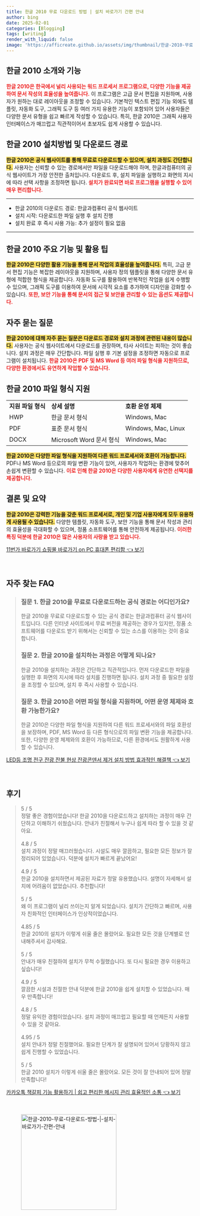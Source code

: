 ```yaml
---
title: 한글 2010 무료 다운로드 방법 | 설치 바로가기 간편 안내
author: bing
date: 2025-02-01
categories: [Blogging]
tags: [writing]
render_with_liquid: false
image: 'https://afficreate.github.io/assets/img/thumbnail/한글-2010-무료-다운로드-방법-|-설치-바로가기-간편-안내.webp'
---
```



<h2 id='한글 2010 소개와 기능'>한글 2010 소개와 기능</h2>

<p><b><span style="color: #ee2323;">한글 2010은 한국에서 널리 사용되는 워드 프로세서 프로그램으로, 다양한 기능을 제공하여 문서 작성의 효율성을 높여줍니다.</span></b> 이 프로그램은 고급 문서 편집을 지원하며, 사용자가 원하는 대로 레이아웃을 조정할 수 있습니다. 기본적인 텍스트 편집 기능 외에도 템플릿, 자동화 도구, 그래픽 도구 등 여러 가지 유용한 기능이 포함되어 있어 사용자들은 다양한 문서 유형을 쉽고 빠르게 작성할 수 있습니다. 특히, 한글 2010은 그래픽 사용자 인터페이스가 매끄럽고 직관적이어서 초보자도 쉽게 사용할 수 있습니다.</p>

<h2 id='설치방법 및 다운로드 경로'>한글 2010 설치방법 및 다운로드 경로</h2>

<p><b><span style="background-color: #ffe066;">한글 2010은 공식 웹사이트를 통해 무료로 다운로드할 수 있으며, 설치 과정도 간단합니다.</span></b> 사용자는 신뢰할 수 있는 경로에서만 파일을 다운로드해야 하며, 한글과컴퓨터의 공식 웹사이트가 가장 안전한 출처입니다. 다운로드 후, 설치 파일을 실행하고 화면의 지시에 따라 선택 사항을 조정하면 됩니다. <b><span style="color: #ee2323;">설치가 완료되면 바로 프로그램을 실행할 수 있어 매우 편리합니다.</span></b></p>

<hr />

<ul>
    <li>한글 2010의 다운로드 경로: 한글과컴퓨터 공식 웹사이트</li>
    <li>설치 시작: 다운로드한 파일 실행 후 설치 진행</li>
    <li>설치 완료 후 즉시 사용 가능: 추가 설정이 필요 없음</li>
</ul>

<hr />

<h2 id='주요 기능 및 활용 팁'>한글 2010 주요 기능 및 활용 팁</h2>

<p><b><span style="background-color: #ffe066;">한글 2010은 다양한 활용 기능을 통해 문서 작업의 효율성을 높여줍니다.</span></b> 특히, 고급 문서 편집 기능은 복잡한 레이아웃을 지원하며, 사용자 정의 템플릿을 통해 다양한 문서 유형에 적합한 형식을 제공합니다. 자동화 도구를 활용하여 반복적인 작업을 쉽게 수행할 수 있으며, 그래픽 도구를 이용하여 문서에 시각적 요소를 추가하여 디자인을 강화할 수 있습니다. <b><span style="color: #ee2323;">또한, 보안 기능을 통해 문서의 접근 및 보안을 관리할 수 있는 옵션도 제공합니다.</span></b></p>

<h2 id='자주 묻는 질문'>자주 묻는 질문</h2>

<p><b><span style="background-color: #ffe066;">한글 2010에 대해 자주 묻는 질문은 다운로드 경로와 설치 과정에 관련된 내용이 많습니다.</span></b> 사용자는 공식 웹사이트에서 다운로드를 권장하며, 타사 사이트는 피하는 것이 좋습니다. 설치 과정은 매우 간단합니다. 파일 실행 후 기본 설정을 조정하면 자동으로 프로그램이 설치됩니다. <b><span style="color: #ee2323;">한글 2010은 PDF 및 MS Word 등 여러 파일 형식을 지원하므로, 다양한 환경에서도 유연하게 작업할 수 있습니다.</span></b></p>

<h2 id='한글 2010 파일 형식 지원'>한글 2010 파일 형식 지원</h2>

<table>
    <tr>
        <td><b>지원 파일 형식</b></td>
        <td><b>상세 설명</b></td>
        <td><b>호환 운영 체제</b></td>
    </tr>
    <tr>
        <td>HWP</td>
        <td>한글 문서 형식</td>
        <td>Windows, Mac</td>
    </tr>
    <tr>
        <td>PDF</td>
        <td>표준 문서 형식</td>
        <td>Windows, Mac, Linux</td>
    </tr>
    <tr>
        <td>DOCX</td>
        <td>Microsoft Word 문서 형식</td>
        <td>Windows, Mac</td>
    </tr>
</table>

<p><b><span style="background-color: #ffe066;">한글 2010은 다양한 파일 형식을 지원하여 다른 워드 프로세서와 호환이 가능합니다.</span></b> PDF나 MS Word 등으로의 파일 변환 기능이 있어, 사용자가 작업하는 환경에 맞추어 손쉽게 변환할 수 있습니다. <b><span style="color: #ee2323;">이로 인해 한글 2010은 다양한 사용자에게 유연한 선택지를 제공합니다.</span></b></p>

<h2 id='결론 및 요약'>결론 및 요약</h2>

<p><b><span style="background-color: #ffe066;">한글 2010은 강력한 기능을 갖춘 워드 프로세서로, 개인 및 기업 사용자에게 모두 유용하게 사용될 수 있습니다.</span></b> 다양한 템플릿, 자동화 도구, 보안 기능을 통해 문서 작성과 관리의 효율성을 극대화할 수 있으며, 정품 소프트웨어를 통해 안전하게 제공됩니다. <b><span style="color: #ee2323;">이러한 특징 덕분에 한글 2010은 많은 사용자의 사랑을 받고 있습니다.</span></b></p>


<p><a class="click-button" title="11번가 바로가기 쇼핑몰 바로가기 on PC 휴대폰 편리함" href="https://afficreate.github.io/posts/11%EB%B2%88%EA%B0%80-%EB%B0%94%EB%A1%9C%EA%B0%80%EA%B8%B0-%EC%87%BC%ED%95%91%EB%AA%B0-%EB%B0%94%EB%A1%9C%EA%B0%80%EA%B8%B0-on-PC-%ED%9C%B4%EB%8C%80%ED%8F%B0-%ED%8E%B8%EB%A6%AC%ED%95%A8/" rel="dofollow">11번가 바로가기 쇼핑몰 바로가기 on PC 휴대폰 편리함 👈 보기</a></p><br>
<h2 id='자주_찾는_FAQ'>자주 찾는 FAQ</h2>
<div itemscope="" itemtype="https://schema.org/FAQPage"> 
<blockquote> 
<div itemscope="" itemprop="mainEntity" itemtype="https://schema.org/Question"> 
<h3 itemprop="name">질문 1. 한글 2010을 무료로 다운로드하는 공식 경로는 어디인가요?</h3> 
<div itemscope="" itemprop="acceptedAnswer" itemtype="https://schema.org/Answer"> 
<span itemprop="text"> 
<p>한글 2010을 무료로 다운로드할 수 있는 공식 경로는 한글과컴퓨터 공식 웹사이트입니다. 다른 인터넷 사이트에서 무료 버전을 제공하는 경우가 있지만, 정품 소프트웨어를 다운로드 받기 위해서는 신뢰할 수 있는 소스를 이용하는 것이 중요합니다.</p> 
</span> 
</div> 
</div> 

<div itemscope="" itemprop="mainEntity" itemtype="https://schema.org/Question"> 
<h3 itemprop="name">질문 2. 한글 2010을 설치하는 과정은 어떻게 되나요?</h3> 
<div itemscope="" itemprop="acceptedAnswer" itemtype="https://schema.org/Answer"> 
<span itemprop="text"> 
<p>한글 2010을 설치하는 과정은 간단하고 직관적입니다. 먼저 다운로드한 파일을 실행한 후 화면의 지시에 따라 설치를 진행하면 됩니다. 설치 과정 중 필요한 설정을 조정할 수 있으며, 설치 후 즉시 사용할 수 있습니다.</p> 
</span> 
</div> 
</div> 

<div itemscope="" itemprop="mainEntity" itemtype="https://schema.org/Question"> 
<h3 itemprop="name">질문 3. 한글 2010은 어떤 파일 형식을 지원하며, 어떤 운영 체제와 호환 가능한가요?</h3> 
<div itemscope="" itemprop="acceptedAnswer" itemtype="https://schema.org/Answer"> 
<span itemprop="text"> 
<p>한글 2010은 다양한 파일 형식을 지원하여 다른 워드 프로세서와의 파일 호환성을 보장하며, PDF, MS Word 등 다른 형식으로의 파일 변환 기능을 제공합니다. 또한, 다양한 운영 체제와의 호환이 가능하므로, 다른 환경에서도 원활하게 사용할 수 있습니다.</p> 
</span> 
</div> 
</div> 
</blockquote> 
</div>
<p><a class="click-button" title="LED등 조명 전구 잔광 잔불 현상 잔광콘덴서 제거 설치 방법 효과적인 해결책" href="https://afficreate.github.io/posts/LED%EB%93%B1-%EC%A1%B0%EB%AA%85-%EC%A0%84%EA%B5%AC-%EC%9E%94%EA%B4%91-%EC%9E%94%EB%B6%88-%ED%98%84%EC%83%81-%EC%9E%94%EA%B4%91%EC%BD%98%EB%8D%B4%EC%84%9C-%EC%A0%9C%EA%B1%B0-%EC%84%A4%EC%B9%98-%EB%B0%A9%EB%B2%95-%ED%9A%A8%EA%B3%BC%EC%A0%81%EC%9D%B8-%ED%95%B4%EA%B2%B0%EC%B1%85/" rel="dofollow">LED등 조명 전구 잔광 잔불 현상 잔광콘덴서 제거 설치 방법 효과적인 해결책 👈 보기</a></p><br>
<h2 id='후기'>후기</h2>
<div itemscope itemtype="https://schema.org/Product">
  <blockquote>
  <div itemprop="review" itemscope itemtype="https://schema.org/Review">
      <div itemprop="reviewRating" itemscope itemtype="https://schema.org/Rating"> <span itemprop="ratingValue">5</span> / <span itemprop="bestRating">5</span> </div>
      <span itemprop="reviewBody">정말 좋은 경험이었습니다! 한글 2010을 다운로드하고 설치하는 과정이 매우 간단하고 이해하기 쉬웠습니다. 안내가 친절해서 누구나 쉽게 따라 할 수 있을 것 같아요.</span>
  </div>
  <br>
  <div itemprop="review" itemscope itemtype="https://schema.org/Review">
      <div itemprop="reviewRating" itemscope itemtype="https://schema.org/Rating"> <span itemprop="ratingValue">4.8</span> / <span itemprop="bestRating">5</span> </div>
      <span itemprop="reviewBody">설치 과정이 정말 매끄러웠습니다. 시설도 매우 깔끔하고, 필요한 모든 정보가 잘 정리되어 있었습니다. 덕분에 설치가 빠르게 끝났어요!</span>
  </div>
  <br>
  <div itemprop="review" itemscope itemtype="https://schema.org/Review">
      <div itemprop="reviewRating" itemscope itemtype="https://schema.org/Rating"> <span itemprop="ratingValue">4.9</span> / <span itemprop="bestRating">5</span> </div>
      <span itemprop="reviewBody">한글 2010을 설치하면서 제공된 자료가 정말 유용했습니다. 설명이 자세해서 설치에 어려움이 없었습니다. 추천합니다!</span>
  </div>
  <br>
  <div itemprop="review" itemscope itemtype="https://schema.org/Review">
      <div itemprop="reviewRating" itemscope itemtype="https://schema.org/Rating"> <span itemprop="ratingValue">5</span> / <span itemprop="bestRating">5</span> </div>
      <span itemprop="reviewBody">왜 이 프로그램이 널리 쓰이는지 알게 되었습니다. 설치가 간단하고 빠르며, 사용자 친화적인 인터페이스가 인상적이었습니다.</span>
  </div>
  <br>
  <div itemprop="review" itemscope itemtype="https://schema.org/Review">
      <div itemprop="reviewRating" itemscope itemtype="https://schema.org/Rating"> <span itemprop="ratingValue">4.85</span> / <span itemprop="bestRating">5</span> </div>
      <span itemprop="reviewBody">한글 2010의 설치가 이렇게 쉬울 줄은 몰랐어요. 필요한 모든 것을 단계별로 안내해주셔서 감사해요.</span>
  </div>
  <br>
  <div itemprop="review" itemscope itemtype="https://schema.org/Review">
      <div itemprop="reviewRating" itemscope itemtype="https://schema.org/Rating"> <span itemprop="ratingValue">5</span> / <span itemprop="bestRating">5</span> </div>
      <span itemprop="reviewBody">안내가 매우 친절하여 설치가 무척 수월했습니다. 또 다시 필요한 경우 이용하고 싶습니다!</span>
  </div>
  <br>
  <div itemprop="review" itemscope itemtype="https://schema.org/Review">
      <div itemprop="reviewRating" itemscope itemtype="https://schema.org/Rating"> <span itemprop="ratingValue">4.9</span> / <span itemprop="bestRating">5</span> </div>
      <span itemprop="reviewBody">깔끔한 시설과 친절한 안내 덕분에 한글 2010을 쉽게 설치할 수 있었습니다. 매우 만족합니다!</span>
  </div>
  <br>
  <div itemprop="review" itemscope itemtype="https://schema.org/Review">
      <div itemprop="reviewRating" itemscope itemtype="https://schema.org/Rating"> <span itemprop="ratingValue">4.8</span> / <span itemprop="bestRating">5</span> </div>
      <span itemprop="reviewBody">정말 유익한 경험이었습니다. 설치 과정이 매끄럽고 필요할 때 언제든지 사용할 수 있을 것 같아요.</span>
  </div>
  <br>
  <div itemprop="review" itemscope itemtype="https://schema.org/Review">
      <div itemprop="reviewRating" itemscope itemtype="https://schema.org/Rating"> <span itemprop="ratingValue">4.95</span> / <span itemprop="bestRating">5</span> </div>
      <span itemprop="reviewBody">설치 안내가 정말 친절했어요. 필요한 단계가 잘 설명되어 있어서 당황하지 않고 쉽게 진행할 수 있었습니다.</span>
  </div>
  <br>
  <div itemprop="review" itemscope itemtype="https://schema.org/Review">
      <div itemprop="reviewRating" itemscope itemtype="https://schema.org/Rating"> <span itemprop="ratingValue">5</span> / <span itemprop="bestRating">5</span> </div>
      <span itemprop="reviewBody">한글 2010 설치가 이렇게 쉬울 줄은 몰랐어요. 모든 것이 잘 안내되어 있어 정말 만족합니다!</span>
  </div>
  </blockquote>
</div>
<p><a class="click-button" title="카카오톡 책갈피 기능 활용하기 | 쉽고 편리한 메시지 관리 효율적인 소통" href="https://afficreate.github.io/posts/%EC%B9%B4%EC%B9%B4%EC%98%A4%ED%86%A1-%EC%B1%85%EA%B0%88%ED%94%BC-%EA%B8%B0%EB%8A%A5-%ED%99%9C%EC%9A%A9%ED%95%98%EA%B8%B0-%EC%89%BD%EA%B3%A0-%ED%8E%B8%EB%A6%AC%ED%95%9C-%EB%A9%94%EC%8B%9C%EC%A7%80-%EA%B4%80%EB%A6%AC-%ED%9A%A8%EC%9C%A8%EC%A0%81%EC%9D%B8-%EC%86%8C%ED%86%B5/" rel="dofollow">카카오톡 책갈피 기능 활용하기 | 쉽고 편리한 메시지 관리 효율적인 소통 👈 보기</a></p><br>
<figure class="image"><img src="https://afficreate.github.io/assets/img/thumbnail/한글-2010-무료-다운로드-방법-|-설치-바로가기-간편-안내.webp" alt="한글-2010-무료-다운로드-방법-|-설치-바로가기-간편-안내" width="256" height="256"></figure>